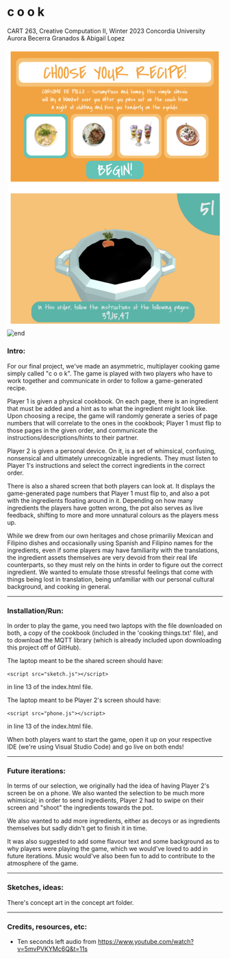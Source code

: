 # c o o k

CART 263, Creative Computation II, Winter 2023
Concordia University
Aurora Becerra Granados & Abigail Lopez

![menu](screenshots/menu.png)
![pot](screenshots/potReal.png)
![end](screenshots/end.png)

### Intro:
For our final project, we've made an asymmetric, multiplayer cooking game simply called "c o o k". The game is played with two players who have to work together and communicate in order to follow a game-generated recipe. 

Player 1 is given a physical cookbook. On each page, there is an ingredient that must be added and a hint as to what the ingredient might look like. Upon choosing a recipe, the game will randomly generate a series of page numbers that will correlate to the ones in the cookbook; Player 1 must flip to those pages in the given order, and communicate the instructions/descriptions/hints to their partner.

Player 2 is given a personal device. On it, is a set of whimsical, confusing, nonsensical and ultimately unrecognizable ingredients. They must listen to Player 1's instructions and select the correct ingredients in the correct order.

There is also a shared screen that both players can look at. It displays the game-generated page numbers that Player 1 must flip to, and also a pot with the ingredients floating around in it. Depending on how many ingredients the players have gotten wrong, the pot also serves as live feedback, shifting to more and more unnatural colours as the players mess up.

While we drew from our own heritages and chose primariliy Mexican and Filipino dishes and occasionally using Spanish and Filipino names for the ingredients, even if some players may have familiarity with the translations, the ingredient assets themselves are very devoid from their real life counterparts, so they must rely on the hints in order to figure out the correct ingredient. We wanted to emulate those stressful feelings that come with things being lost in translation, being unfamiliar with our personal cultural background, and cooking in general. 

-------------------------------------------------------------

### Installation/Run:
In order to play the game, you need two laptops with the file downloaded on both, a copy of the cookbook (included in the 'cooking things.txt' file), and to download the MQTT library (which is already included upon downloading this project off of GitHub).

The laptop meant to be the shared screen should have:
```
<script src="sketch.js"></script>
```
in line 13 of the index.html file. 

The laptop meant to be Player 2's screen should have:
```
<script src="phone.js"></script>
```
in line 13 of the index.html file.

When both players want to start the game, open it up on your respective IDE (we're using Visual Studio Code) and go live on both ends!

-------------------------------------------------------------

### Future iterations:
In terms of our selection, we originally had the idea of having Player 2's screen be on a phone. We also wanted the selection to be much more whimsical; in order to send ingredients, Player 2 had to swipe on their screen and "shoot" the ingredients towards the pot.

We also wanted to add more ingredients, either as decoys or as ingredients themselves but sadly didn't get to finish it in time.

It was also suggested to add some flavour text and some background as to why players were playing the game, which we would've loved to add in future iterations. Music would've also been fun to add to contribute to the atmosphere of the game.

-------------------------------------------------------------

### Sketches, ideas:
There's concept art in the concept art folder.

-------------------------------------------------------------

### Credits, resources, etc:
- Ten seconds left audio from https://www.youtube.com/watch?v=5mvPVKYMc6Q&t=11s
